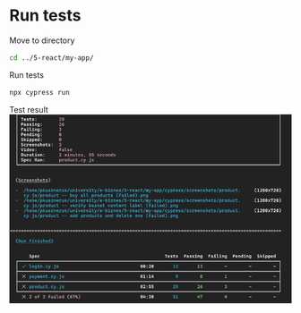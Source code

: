 # Run tests

Move to directory
```bash
cd ../5-react/my-app/
```

Run tests
```bash
npx cypress run
```

Test result
![alt text](test_result.png)